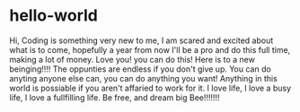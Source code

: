 # hello-world
Hi, Coding is something very new to me, I am scared and excited about what is to come, hopefully a year from now I'll be a pro and do this full time, making a lot of money.   Love you! you can do this! Here is to a new beinging!!!! The oppunties are endless if you don't give up.   You can do anyting anyone else can, you can do anything you want!  Anything in this world is possiable if you aren't affaried to work for it.      I love life, I love a busy life, I love a fullfilling life.   Be free, and dream big Bee!!!!!!!

